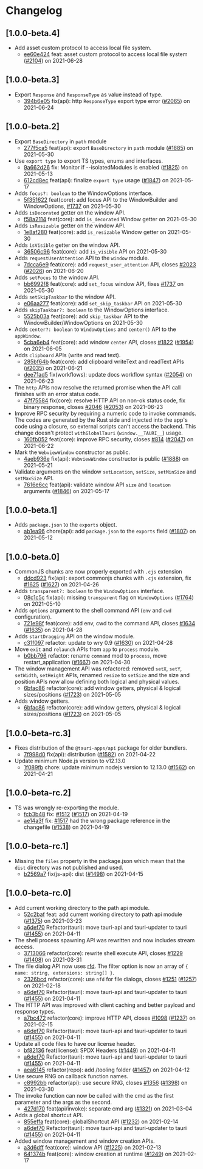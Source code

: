 # Changelog

## \[1.0.0-beta.4]

- Add asset custom protocol to access local file system.
  - [ee60e424](https://www.github.com/tauri-apps/tauri/commit/ee60e424221559d3d725716b0003c5566ef2b5cd) feat: asset custom protocol to access local file system ([#2104](https://www.github.com/tauri-apps/tauri/pull/2104)) on 2021-06-28

## \[1.0.0-beta.3]

- Export `Response` and `ResponseType` as value instead of type.
  - [394b6e05](https://www.github.com/tauri-apps/tauri/commit/394b6e0572e7a0a92e103e462a7f603f7d569319) fix(api): http  `ResponseType` export type error ([#2065](https://www.github.com/tauri-apps/tauri/pull/2065)) on 2021-06-24

## \[1.0.0-beta.2]

- Export `BaseDirectory` in `path` module
  - [277f5ca5](https://www.github.com/tauri-apps/tauri/commit/277f5ca5a8ae227bbdccee1ad52bdd88b4a5b11b) feat(api): export `BaseDirectory` in `path` module ([#1885](https://www.github.com/tauri-apps/tauri/pull/1885)) on 2021-05-30
- Use `export type` to export TS types, enums and interfaces.
  - [9a662d26](https://www.github.com/tauri-apps/tauri/commit/9a662d2601b01d712c6bd205f8db1b674f56dfa7) fix: Monitor if --isolatedModules is enabled ([#1825](https://www.github.com/tauri-apps/tauri/pull/1825)) on 2021-05-13
  - [612cd8ec](https://www.github.com/tauri-apps/tauri/commit/612cd8ecb8e02954f3696b9e138cbc7d2c228fad) feat(api): finalize `export type` usage ([#1847](https://www.github.com/tauri-apps/tauri/pull/1847)) on 2021-05-17
- Adds `focus?: boolean` to the WindowOptions interface.
  - [5f351622](https://www.github.com/tauri-apps/tauri/commit/5f351622c7812ad1bb56ddb37364ccaa4124c24b) feat(core): add focus API to the WindowBuilder and WindowOptions, [#1737](https://www.github.com/tauri-apps/tauri/pull/1737) on 2021-05-30
- Adds `isDecorated` getter on the window API.
  - [f58a2114](https://www.github.com/tauri-apps/tauri/commit/f58a2114fbfd5307c349f05c88f2e08fd8baa8aa) feat(core): add `is_decorated` Window getter on 2021-05-30
- Adds `isResizable` getter on the window API.
  - [1e8af280](https://www.github.com/tauri-apps/tauri/commit/1e8af280c27f381828d6209722b10e889082fa00) feat(core): add `is_resizable` Window getter on 2021-05-30
- Adds `isVisible` getter on the window API.
  - [36506c96](https://www.github.com/tauri-apps/tauri/commit/36506c967de82bc7ff453d11e6104ecf66d7a588) feat(core): add `is_visible` API on 2021-05-30
- Adds `requestUserAttention` API to the `window` module.
  - [7dcca6e9](https://www.github.com/tauri-apps/tauri/commit/7dcca6e9281182b11ad3d4a79871f09b30b9b419) feat(core): add `request_user_attention` API, closes [#2023](https://www.github.com/tauri-apps/tauri/pull/2023) ([#2026](https://www.github.com/tauri-apps/tauri/pull/2026)) on 2021-06-20
- Adds `setFocus` to the window API.
  - [bb6992f8](https://www.github.com/tauri-apps/tauri/commit/bb6992f888196ca7c87bb2fe74ad2bd8bf393e05) feat(core): add `set_focus` window API, fixes [#1737](https://www.github.com/tauri-apps/tauri/pull/1737) on 2021-05-30
- Adds `setSkipTaskbar` to the window API.
  - [e06aa277](https://www.github.com/tauri-apps/tauri/commit/e06aa277384450cfef617c0e57b0d5d403bb1e7f) feat(core): add `set_skip_taskbar` API on 2021-05-30
- Adds `skipTaskbar?: boolean` to the WindowOptions interface.
  - [5525b03a](https://www.github.com/tauri-apps/tauri/commit/5525b03a78a2232c650043fbd9894ce1553cad41) feat(core): add `skip_taskbar` API to the WindowBuilder/WindowOptions on 2021-05-30
- Adds `center?: boolean` to `WindowOptions` and `center()` API to the `appWindow`.
  - [5cba6eb4](https://www.github.com/tauri-apps/tauri/commit/5cba6eb4d28d53f06855d60d4d0eae6b95233ccf) feat(core): add window `center` API, closes [#1822](https://www.github.com/tauri-apps/tauri/pull/1822) ([#1954](https://www.github.com/tauri-apps/tauri/pull/1954)) on 2021-06-05
- Adds `clipboard` APIs (write and read text).
  - [285bf64b](https://www.github.com/tauri-apps/tauri/commit/285bf64bf9569efb2df904c69c6df405ff0d62e2) feat(core): add clipboard writeText and readText APIs ([#2035](https://www.github.com/tauri-apps/tauri/pull/2035)) on 2021-06-21
  - [dee71ad5](https://www.github.com/tauri-apps/tauri/commit/dee71ad58349f699995cc9077b79032bacc6afcb) fix(workflows): update docs workflow syntax ([#2054](https://www.github.com/tauri-apps/tauri/pull/2054)) on 2021-06-23
- The `http` APIs now resolve the returned promise when the API call finishes with an error status code.
  - [47f75584](https://www.github.com/tauri-apps/tauri/commit/47f7558417cc654bdb1d018127e8900bc4eac622) fix(core): resolve HTTP API on non-ok status code, fix binary response, closes [#2046](https://www.github.com/tauri-apps/tauri/pull/2046) ([#2053](https://www.github.com/tauri-apps/tauri/pull/2053)) on 2021-06-23
- Improve RPC security by requiring a numeric code to invoke commands. The codes are generated by the Rust side and injected into the app's code using a closure, so external scripts can't access the backend. This change doesn't protect `withGlobalTauri` (`window.__TAURI__`) usage.
  - [160fb052](https://www.github.com/tauri-apps/tauri/commit/160fb0529fd31d755574ae30fbdf01fa221a2acb) feat(core): improve RPC security, closes [#814](https://www.github.com/tauri-apps/tauri/pull/814) ([#2047](https://www.github.com/tauri-apps/tauri/pull/2047)) on 2021-06-22
- Mark the `WebviewWindow` constructor as public.
  - [4aeb936e](https://www.github.com/tauri-apps/tauri/commit/4aeb936e9b60b895d383597dc698ee5d638436f9) fix(api): `WebviewWindow` constructor is public ([#1888](https://www.github.com/tauri-apps/tauri/pull/1888)) on 2021-05-21
- Validate arguments on the window `setLocation`, `setSize`, `setMinSize` and `setMaxSize` API.
  - [7616e6cc](https://www.github.com/tauri-apps/tauri/commit/7616e6cc7bcd49f688b0d00fdc33c94b7b93713d) feat(api): validate window API `size` and `location` arguments ([#1846](https://www.github.com/tauri-apps/tauri/pull/1846)) on 2021-05-17

## \[1.0.0-beta.1]

- Adds `package.json` to the `exports` object.
  - [ab1ea96](https://www.github.com/tauri-apps/tauri/commit/ab1ea964786e1781c922582b059c555b6072f1a0) chore(api): add `package.json` to the `exports` field ([#1807](https://www.github.com/tauri-apps/tauri/pull/1807)) on 2021-05-12

## \[1.0.0-beta.0]

- CommonJS chunks are now properly exported with `.cjs` extension
  - [ddcd923](https://www.github.com/tauri-apps/tauri/commit/ddcd9233bd6f499aa7f22484d6c151b01778bc1b) fix(api): export commonjs chunks with `.cjs` extension, fix [#1625](https://www.github.com/tauri-apps/tauri/pull/1625) ([#1627](https://www.github.com/tauri-apps/tauri/pull/1627)) on 2021-04-26
- Adds `transparent?: boolean` to the `WindowOptions` interface.
  - [08c1c5c](https://www.github.com/tauri-apps/tauri/commit/08c1c5ca5c0ebe17ea98689a5fe3b7e47a98e955) fix(api): missing `transparent` flag on `WindowOptions` ([#1764](https://www.github.com/tauri-apps/tauri/pull/1764)) on 2021-05-10
- Adds `options` argument to the shell command API (`env` and `cwd` configuration).
  - [721e98f](https://www.github.com/tauri-apps/tauri/commit/721e98f175567b360c86f30565ab1b9d08e7cf85) feat(core): add env, cwd to the command API, closes [#1634](https://www.github.com/tauri-apps/tauri/pull/1634) ([#1635](https://www.github.com/tauri-apps/tauri/pull/1635)) on 2021-04-28
- Adds `startDragging` API on the window module.
  - [c31f097](https://www.github.com/tauri-apps/tauri/commit/c31f0978c535f794fffb75a121e69a323e70b06e) refactor: update to wry 0.9 ([#1630](https://www.github.com/tauri-apps/tauri/pull/1630)) on 2021-04-28
- Move `exit` and `relaunch` APIs from `app` to `process` module.
  - [b0bb796](https://www.github.com/tauri-apps/tauri/commit/b0bb796a42e2560233aea47ce6ced54ac238eb53) refactor: rename `command` mod to `process`, move restart_application ([#1667](https://www.github.com/tauri-apps/tauri/pull/1667)) on 2021-04-30
- The window management API was refactored: removed `setX`, `setY`, `setWidth`, `setHeight` APIs, renamed `resize` to `setSize` and the size and position APIs now allow defining both logical and physical values.
  - [6bfac86](https://www.github.com/tauri-apps/tauri/commit/6bfac866a703f1499a64237fb29b2625703f4e22) refactor(core): add window getters, physical & logical sizes/positions ([#1723](https://www.github.com/tauri-apps/tauri/pull/1723)) on 2021-05-05
- Adds window getters.
  - [6bfac86](https://www.github.com/tauri-apps/tauri/commit/6bfac866a703f1499a64237fb29b2625703f4e22) refactor(core): add window getters, physical & logical sizes/positions ([#1723](https://www.github.com/tauri-apps/tauri/pull/1723)) on 2021-05-05

## \[1.0.0-beta-rc.3]

- Fixes distribution of the `@tauri-apps/api` package for older bundlers.
  - [7f998d0](https://www.github.com/tauri-apps/tauri/commit/7f998d08e3ab8823c99190fa283bdfa2c4f2749b) fix(api): distribution ([#1582](https://www.github.com/tauri-apps/tauri/pull/1582)) on 2021-04-22
- Update minimum Node.js version to v12.13.0
  - [1f089fb](https://www.github.com/tauri-apps/tauri/commit/1f089fb4f964c673dcab5784bdf1da2833487a7c) chore: update minimum nodejs version to 12.13.0 ([#1562](https://www.github.com/tauri-apps/tauri/pull/1562)) on 2021-04-21

## \[1.0.0-beta-rc.2]

- TS was wrongly re-exporting the module.
  - [fcb3b48](https://www.github.com/tauri-apps/tauri/commit/fcb3b4857efa17d2a3717f32457e88b24520cc9b) fix: [#1512](https://www.github.com/tauri-apps/tauri/pull/1512) ([#1517](https://www.github.com/tauri-apps/tauri/pull/1517)) on 2021-04-19
  - [ae14a3f](https://www.github.com/tauri-apps/tauri/commit/ae14a3ff51a742b6ab6f76bbfc21f385310f1dc6) fix: [#1517](https://www.github.com/tauri-apps/tauri/pull/1517) had the wrong package reference in the changefile ([#1538](https://www.github.com/tauri-apps/tauri/pull/1538)) on 2021-04-19

## \[1.0.0-beta-rc.1]

- Missing the `files` property in the package.json which mean that the `dist` directory was not published and used.
  - [b2569a7](https://www.github.com/tauri-apps/tauri/commit/b2569a729a3caa88bdba62abc31f0665e1323aaa) fix(js-api): dist ([#1498](https://www.github.com/tauri-apps/tauri/pull/1498)) on 2021-04-15

## \[1.0.0-beta-rc.0]

- Add current working directory to the path api module.
  - [52c2baf](https://www.github.com/tauri-apps/tauri/commit/52c2baf940773cf7c51647fb6f20d0f7df126115) feat: add current working directory to path api module ([#1375](https://www.github.com/tauri-apps/tauri/pull/1375)) on 2021-03-23
  - [a6def70](https://www.github.com/tauri-apps/tauri/commit/a6def7066eec19c889b0f14cc1e475bf209a332e) Refactor(tauri): move tauri-api and tauri-updater to tauri ([#1455](https://www.github.com/tauri-apps/tauri/pull/1455)) on 2021-04-11
- The shell process spawning API was rewritten and now includes stream access.
  - [3713066](https://www.github.com/tauri-apps/tauri/commit/3713066e451bd30d0cc6f57bb437f08276f4c4ad) refactor(core): rewrite shell execute API, closes [#1229](https://www.github.com/tauri-apps/tauri/pull/1229) ([#1408](https://www.github.com/tauri-apps/tauri/pull/1408)) on 2021-03-31
- The file dialog API now uses [rfd](https://github.com/PolyMeilex/rfd). The filter option is now an array of `{ name: string, extensions: string[] }`.
  - [2326bcd](https://www.github.com/tauri-apps/tauri/commit/2326bcd399411f7f0eabdb7ade910be473adadae) refactor(core): use `nfd` for file dialogs, closes [#1251](https://www.github.com/tauri-apps/tauri/pull/1251) ([#1257](https://www.github.com/tauri-apps/tauri/pull/1257)) on 2021-02-18
  - [a6def70](https://www.github.com/tauri-apps/tauri/commit/a6def7066eec19c889b0f14cc1e475bf209a332e) Refactor(tauri): move tauri-api and tauri-updater to tauri ([#1455](https://www.github.com/tauri-apps/tauri/pull/1455)) on 2021-04-11
- The HTTP API was improved with client caching and better payload and response types.
  - [a7bc472](https://www.github.com/tauri-apps/tauri/commit/a7bc472e994730071f960d09a12ac85296a080ae) refactor(core): improve HTTP API, closes [#1098](https://www.github.com/tauri-apps/tauri/pull/1098) ([#1237](https://www.github.com/tauri-apps/tauri/pull/1237)) on 2021-02-15
  - [a6def70](https://www.github.com/tauri-apps/tauri/commit/a6def7066eec19c889b0f14cc1e475bf209a332e) Refactor(tauri): move tauri-api and tauri-updater to tauri ([#1455](https://www.github.com/tauri-apps/tauri/pull/1455)) on 2021-04-11
- Update all code files to have our license header.
  - [bf82136](https://www.github.com/tauri-apps/tauri/commit/bf8213646689175f8a158b956911f3a43e360690) feat(license): SPDX Headers ([#1449](https://www.github.com/tauri-apps/tauri/pull/1449)) on 2021-04-11
  - [a6def70](https://www.github.com/tauri-apps/tauri/commit/a6def7066eec19c889b0f14cc1e475bf209a332e) Refactor(tauri): move tauri-api and tauri-updater to tauri ([#1455](https://www.github.com/tauri-apps/tauri/pull/1455)) on 2021-04-11
  - [aea6145](https://www.github.com/tauri-apps/tauri/commit/aea614587bddab930d552512b54e18624fbf573e) refactor(repo): add /tooling folder ([#1457](https://www.github.com/tauri-apps/tauri/pull/1457)) on 2021-04-12
- Use secure RNG on callback function names.
  - [c8992bb](https://www.github.com/tauri-apps/tauri/commit/c8992bb0bfb8eaeae8ebed444719f9c9372d39d4) refactor(api): use secure RNG, closes [#1356](https://www.github.com/tauri-apps/tauri/pull/1356) ([#1398](https://www.github.com/tauri-apps/tauri/pull/1398)) on 2021-03-30
- The invoke function can now be called with the cmd as the first parameter and the args as the second.
  - [427d170](https://www.github.com/tauri-apps/tauri/commit/427d170930ab711fd0ca82f7a73b524d6fdc222f) feat(api/invoke): separate cmd arg ([#1321](https://www.github.com/tauri-apps/tauri/pull/1321)) on 2021-03-04
- Adds a global shortcut API.
  - [855effa](https://www.github.com/tauri-apps/tauri/commit/855effadd9ebfb6bc1a3555ac7fc733f6f766b7a) feat(core): globalShortcut API ([#1232](https://www.github.com/tauri-apps/tauri/pull/1232)) on 2021-02-14
  - [a6def70](https://www.github.com/tauri-apps/tauri/commit/a6def7066eec19c889b0f14cc1e475bf209a332e) Refactor(tauri): move tauri-api and tauri-updater to tauri ([#1455](https://www.github.com/tauri-apps/tauri/pull/1455)) on 2021-04-11
- Added window management and window creation APIs.
  - [a3d6dff](https://www.github.com/tauri-apps/tauri/commit/a3d6dff2163c7a45842253edd81dbc62248dc65d) feat(core): window API ([#1225](https://www.github.com/tauri-apps/tauri/pull/1225)) on 2021-02-13
  - [641374b](https://www.github.com/tauri-apps/tauri/commit/641374b15343518cd835bd5ada811941c65dcf2e) feat(core): window creation at runtime ([#1249](https://www.github.com/tauri-apps/tauri/pull/1249)) on 2021-02-17

